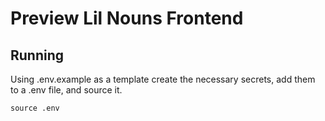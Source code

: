 # Preview Lil Nouns Frontend

## Running
Using .env.example as a template create the necessary secrets, add them to a .env file, and source it.
```
source .env
```
